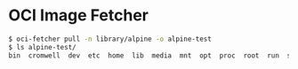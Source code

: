 # OCI Image Fetcher

```bash
$ oci-fetcher pull -n library/alpine -o alpine-test
$ ls alpine-test/
bin  cromwell  dev  etc  home  lib  media  mnt  opt  proc  root  run  sbin  srv  sys  tmp  usr  var
```
